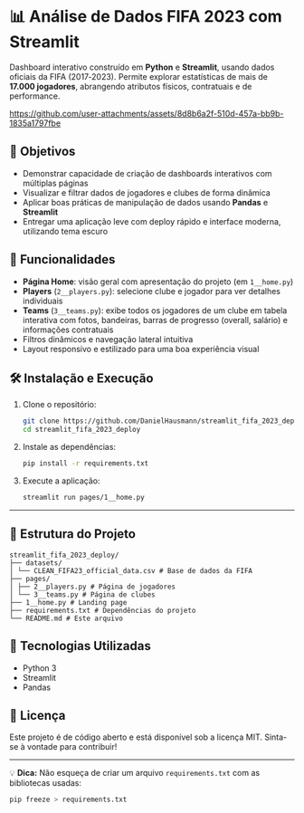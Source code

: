 # 📊 Análise de Dados FIFA 2023 com Streamlit

Dashboard interativo construído em **Python** e **Streamlit**, usando dados oficiais da FIFA (2017‑2023). Permite explorar estatísticas de mais de **17.000 jogadores**, abrangendo atributos físicos, contratuais e de performance.

https://github.com/user-attachments/assets/8d8b6a2f-510d-457a-bb9b-1835a1797fbe

## 🎯 Objetivos

- Demonstrar capacidade de criação de dashboards interativos com múltiplas páginas  
- Visualizar e filtrar dados de jogadores e clubes de forma dinâmica  
- Aplicar boas práticas de manipulação de dados usando **Pandas** e **Streamlit**  
- Entregar uma aplicação leve com deploy rápido e interface moderna, utilizando tema escuro  



## 🚀 Funcionalidades

- **Página Home**: visão geral com apresentação do projeto (em `1__home.py`)  
- **Players** (`2__players.py`): selecione clube e jogador para ver detalhes individuais  
- **Teams** (`3__teams.py`): exibe todos os jogadores de um clube em tabela interativa com fotos, bandeiras, barras de progresso (overall, salário) e informações contratuais  
- Filtros dinâmicos e navegação lateral intuitiva  
- Layout responsivo e estilizado para uma boa experiência visual  

## 🛠️ Instalação e Execução

1. Clone o repositório:
   ```bash
   git clone https://github.com/DanielHausmann/streamlit_fifa_2023_deploy.git
   cd streamlit_fifa_2023_deploy
   ```

2. Instale as dependências:
   ```bash
   pip install -r requirements.txt
   ```

4. Execute a aplicação:
   ```bash
   streamlit run pages/1__home.py
   ```

   
---
## 📂 Estrutura do Projeto
```
streamlit_fifa_2023_deploy/
├── datasets/
│ └── CLEAN_FIFA23_official_data.csv # Base de dados da FIFA
├── pages/
│ ├── 2__players.py # Página de jogadores
│ └── 3__teams.py # Página de clubes
├── 1__home.py # Landing page
├── requirements.txt # Dependências do projeto
└── README.md # Este arquivo
```

## 🧰 Tecnologias Utilizadas
- Python 3
- Streamlit
- Pandas

## 📜 Licença

Este projeto é de código aberto e está disponível sob a licença MIT. Sinta-se à vontade para contribuir!

---
💡 **Dica:** Não esqueça de criar um arquivo `requirements.txt` com as bibliotecas usadas:
```bash
pip freeze > requirements.txt
```

